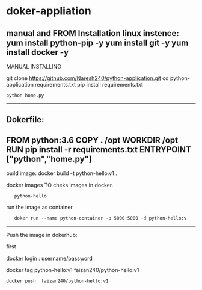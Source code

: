 # doker-appliation
manual and FROM Installation
linux instence:
 yum install python-pip -y
 yum install git -y
 yum install docker -y
------------------------------

MANUAL INSTALLING

git clone https://github.com/Naresh240/python-application.git
 cd python-application
     requirements.txt
    pip install requirements.txt

    python home.py
----------------------------------------------------------------------------------


Dokerfile:
---------
FROM python:3.6
COPY . /opt
WORKDIR /opt
RUN pip install -r requirements.txt
ENTRYPOINT ["python","home.py"]
---------------------------

build image: docker build -t python-hello:v1 .

  docker images  TO cheks images in docker.

       python-hello

run the image as container

       doker run --name python-container -p 5000:5000 -d python-hello:v

-------------------------------------
Push the image in dokerhub:

first


   docker login : username/password
   
   docker tag python-hello:v1 faizan240/python-hello:v1
   
    docker push  faizan240/python-hello:v1
